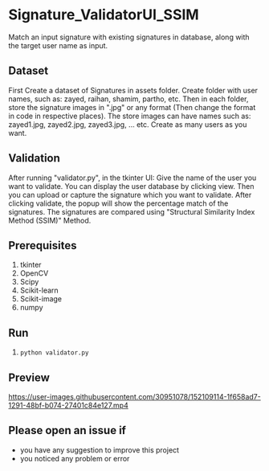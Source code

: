 # Signature_ValidatorUI_SSIM
Match an input signature with existing signatures in database, along with the target user name as input.


## Dataset
First Create a dataset of Signatures in assets folder. Create folder with user names, such as: zayed, raihan, shamim, partho, etc. Then in each folder, store the signature images in ".jpg" or any format (Then change the format in code in respective places).
The store images can have names such as: zayed1.jpg, zayed2.jpg, zayed3.jpg, ... etc. Create as many users as you want.


## Validation
After running "validator.py", in the tkinter UI:
Give the name of the user you want to validate.
You can display the user database by clicking view.
Then you can upload or capture the signature which you want to validate.
After clicking validate, the popup will show the percentage match of the signatures.
The signatures are compared using "Structural Similarity Index Method (SSIM)" Method.


## Prerequisites
1. tkinter
2. OpenCV
3. Scipy
4. Scikit-learn
5. Scikit-image
6. numpy


## Run
1. `python validator.py`


## Preview

https://user-images.githubusercontent.com/30951078/152109114-1f658ad7-1291-48bf-b074-27401c84e127.mp4


## Please open an issue if
* you have any suggestion to improve this project
* you noticed any problem or error
